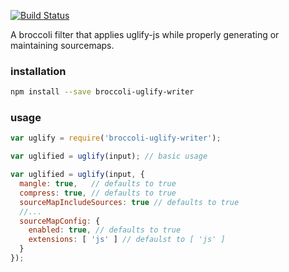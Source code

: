 [![Build Status](https://travis-ci.org/ef4/broccoli-uglify-sourcemap.svg)](https://travis-ci.org/ef4/broccoli-uglify-sourcemap)

A broccoli filter that applies uglify-js while properly generating or
maintaining sourcemaps.

### installation

```sh
npm install --save broccoli-uglify-writer
```

### usage

```js
var uglify = require('broccoli-uglify-writer');

var uglified = uglify(input); // basic usage

var uglified = uglify(input, {
  mangle: true,   // defaults to true
  compress: true, // defaults to true
  sourceMapIncludeSources: true // defaults to true
  //...
  sourceMapConfig: {
    enabled: true, // defaults to true
    extensions: [ 'js' ] // defaulst to [ 'js' ]
  }
});
```
